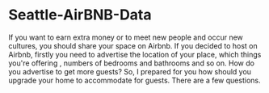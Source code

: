 # Seattle-AirBNB-Data
If you want to earn extra money or to meet new people and occur new cultures, you should share your space on Airbnb. If you decided to host on Airbnb, firstly you need to advertise the location of your place,  which things you're offering , numbers of bedrooms and bathrooms and so on. How do you advertise to get more guests? So, I prepared for you how should you upgrade your home to accommodate for guests. There are a few questions. 
